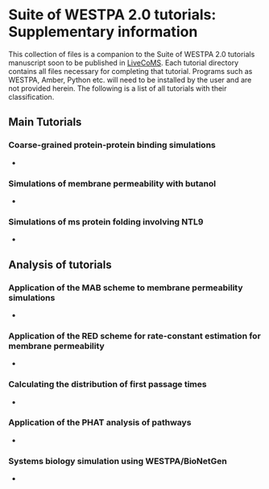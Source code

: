 # Suite of WESTPA 2.0 tutorials: Supplementary information
This collection of files is a companion to the Suite of WESTPA 2.0 tutorials manuscript soon to be published in [LiveCoMS](). Each tutorial directory contains
all files necessary for completing that tutorial. Programs such as WESTPA, Amber, Python etc. will need to be 
installed by the user and are not provided herein. The following is a list of all tutorials with their 
classification.

## Main Tutorials
### Coarse-grained protein-protein binding simulations

* 

### Simulations of membrane permeability with butanol

* 

### Simulations of ms protein folding involving NTL9

* 

## Analysis of  tutorials
### Application of the MAB scheme to membrane permeability simulations

* 

### Application of the RED scheme for rate-constant estimation for membrane permeability

*

### Calculating the distribution of first passage times

*

### Application of the PHAT analysis of pathways

*

### Systems biology simulation using WESTPA/BioNetGen

*
